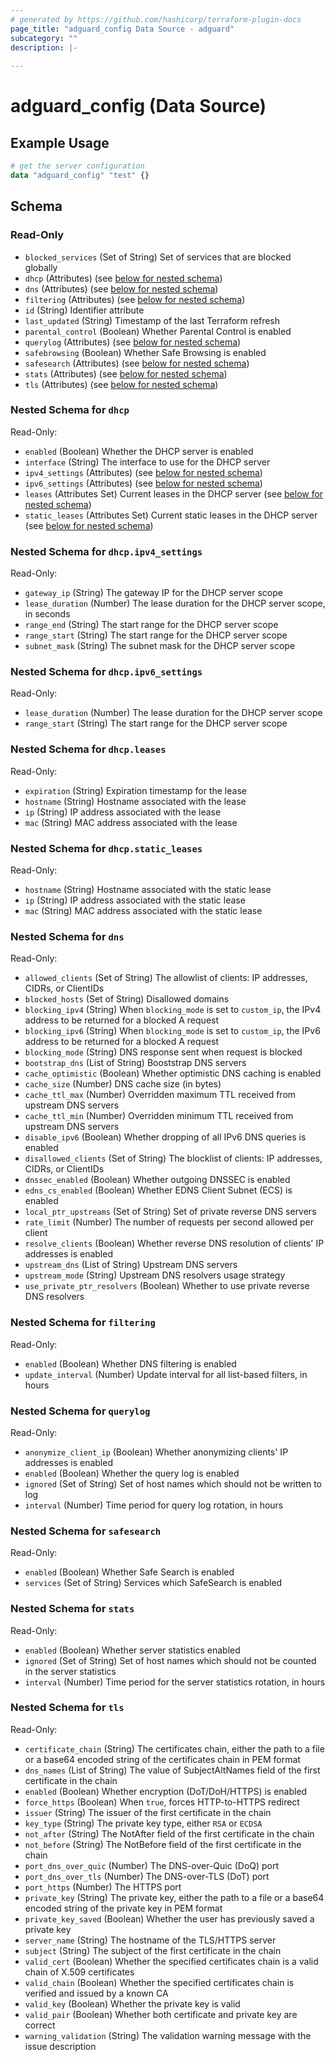```yaml
---
# generated by https://github.com/hashicorp/terraform-plugin-docs
page_title: "adguard_config Data Source - adguard"
subcategory: ""
description: |-
  
---
```


# adguard_config (Data Source)



## Example Usage

```terraform
# get the server configuration
data "adguard_config" "test" {}
```

<!-- schema generated by tfplugindocs -->
## Schema

### Read-Only

- `blocked_services` (Set of String) Set of services that are blocked globally
- `dhcp` (Attributes) (see [below for nested schema](#nestedatt--dhcp))
- `dns` (Attributes) (see [below for nested schema](#nestedatt--dns))
- `filtering` (Attributes) (see [below for nested schema](#nestedatt--filtering))
- `id` (String) Identifier attribute
- `last_updated` (String) Timestamp of the last Terraform refresh
- `parental_control` (Boolean) Whether Parental Control is enabled
- `querylog` (Attributes) (see [below for nested schema](#nestedatt--querylog))
- `safebrowsing` (Boolean) Whether Safe Browsing is enabled
- `safesearch` (Attributes) (see [below for nested schema](#nestedatt--safesearch))
- `stats` (Attributes) (see [below for nested schema](#nestedatt--stats))
- `tls` (Attributes) (see [below for nested schema](#nestedatt--tls))

<a id="nestedatt--dhcp"></a>
### Nested Schema for `dhcp`

Read-Only:

- `enabled` (Boolean) Whether the DHCP server is enabled
- `interface` (String) The interface to use for the DHCP server
- `ipv4_settings` (Attributes) (see [below for nested schema](#nestedatt--dhcp--ipv4_settings))
- `ipv6_settings` (Attributes) (see [below for nested schema](#nestedatt--dhcp--ipv6_settings))
- `leases` (Attributes Set) Current leases in the DHCP server (see [below for nested schema](#nestedatt--dhcp--leases))
- `static_leases` (Attributes Set) Current static leases in the DHCP server (see [below for nested schema](#nestedatt--dhcp--static_leases))

<a id="nestedatt--dhcp--ipv4_settings"></a>
### Nested Schema for `dhcp.ipv4_settings`

Read-Only:

- `gateway_ip` (String) The gateway IP for the DHCP server scope
- `lease_duration` (Number) The lease duration for the DHCP server scope, in seconds
- `range_end` (String) The start range for the DHCP server scope
- `range_start` (String) The start range for the DHCP server scope
- `subnet_mask` (String) The subnet mask for the DHCP server scope


<a id="nestedatt--dhcp--ipv6_settings"></a>
### Nested Schema for `dhcp.ipv6_settings`

Read-Only:

- `lease_duration` (Number) The lease duration for the DHCP server scope
- `range_start` (String) The start range for the DHCP server scope


<a id="nestedatt--dhcp--leases"></a>
### Nested Schema for `dhcp.leases`

Read-Only:

- `expiration` (String) Expiration timestamp for the lease
- `hostname` (String) Hostname associated with the lease
- `ip` (String) IP address associated with the lease
- `mac` (String) MAC address associated with the lease


<a id="nestedatt--dhcp--static_leases"></a>
### Nested Schema for `dhcp.static_leases`

Read-Only:

- `hostname` (String) Hostname associated with the static lease
- `ip` (String) IP address associated with the static lease
- `mac` (String) MAC address associated with the static lease



<a id="nestedatt--dns"></a>
### Nested Schema for `dns`

Read-Only:

- `allowed_clients` (Set of String) The allowlist of clients: IP addresses, CIDRs, or ClientIDs
- `blocked_hosts` (Set of String) Disallowed domains
- `blocking_ipv4` (String) When `blocking_mode` is set to `custom_ip`, the IPv4 address to be returned for a blocked A request
- `blocking_ipv6` (String) When `blocking_mode` is set to `custom_ip`, the IPv6 address to be returned for a blocked A request
- `blocking_mode` (String) DNS response sent when request is blocked
- `bootstrap_dns` (List of String) Booststrap DNS servers
- `cache_optimistic` (Boolean) Whether optimistic DNS caching is enabled
- `cache_size` (Number) DNS cache size (in bytes)
- `cache_ttl_max` (Number) Overridden maximum TTL received from upstream DNS servers
- `cache_ttl_min` (Number) Overridden minimum TTL received from upstream DNS servers
- `disable_ipv6` (Boolean) Whether dropping of all IPv6 DNS queries is enabled
- `disallowed_clients` (Set of String) The blocklist of clients: IP addresses, CIDRs, or ClientIDs
- `dnssec_enabled` (Boolean) Whether outgoing DNSSEC is enabled
- `edns_cs_enabled` (Boolean) Whether EDNS Client Subnet (ECS) is enabled
- `local_ptr_upstreams` (Set of String) Set of private reverse DNS servers
- `rate_limit` (Number) The number of requests per second allowed per client
- `resolve_clients` (Boolean) Whether reverse DNS resolution of clients' IP addresses is enabled
- `upstream_dns` (List of String) Upstream DNS servers
- `upstream_mode` (String) Upstream DNS resolvers usage strategy
- `use_private_ptr_resolvers` (Boolean) Whether to use private reverse DNS resolvers


<a id="nestedatt--filtering"></a>
### Nested Schema for `filtering`

Read-Only:

- `enabled` (Boolean) Whether DNS filtering is enabled
- `update_interval` (Number) Update interval for all list-based filters, in hours


<a id="nestedatt--querylog"></a>
### Nested Schema for `querylog`

Read-Only:

- `anonymize_client_ip` (Boolean) Whether anonymizing clients' IP addresses is enabled
- `enabled` (Boolean) Whether the query log is enabled
- `ignored` (Set of String) Set of host names which should not be written to log
- `interval` (Number) Time period for query log rotation, in hours


<a id="nestedatt--safesearch"></a>
### Nested Schema for `safesearch`

Read-Only:

- `enabled` (Boolean) Whether Safe Search is enabled
- `services` (Set of String) Services which SafeSearch is enabled


<a id="nestedatt--stats"></a>
### Nested Schema for `stats`

Read-Only:

- `enabled` (Boolean) Whether server statistics enabled
- `ignored` (Set of String) Set of host names which should not be counted in the server statistics
- `interval` (Number) Time period for the server statistics rotation, in hours


<a id="nestedatt--tls"></a>
### Nested Schema for `tls`

Read-Only:

- `certificate_chain` (String) The certificates chain, either the path to a file or a base64 encoded string of the certificates chain in PEM format
- `dns_names` (List of String) The value of SubjectAltNames field of the first certificate in the chain
- `enabled` (Boolean) Whether encryption (DoT/DoH/HTTPS) is enabled
- `force_https` (Boolean) When `true`, forces HTTP-to-HTTPS redirect
- `issuer` (String) The issuer of the first certificate in the chain
- `key_type` (String) The private key type, either `RSA` or `ECDSA`
- `not_after` (String) The NotAfter field of the first certificate in the chain
- `not_before` (String) The NotBefore field of the first certificate in the chain
- `port_dns_over_quic` (Number) The DNS-over-Quic (DoQ) port
- `port_dns_over_tls` (Number) The DNS-over-TLS (DoT) port
- `port_https` (Number) The HTTPS port
- `private_key` (String) The private key, either the path to a file or a base64 encoded string of the private key in PEM format
- `private_key_saved` (Boolean) Whether the user has previously saved a private key
- `server_name` (String) The hostname of the TLS/HTTPS server
- `subject` (String) The subject of the first certificate in the chain
- `valid_cert` (Boolean) Whether the specified certificates chain is a valid chain of X.509 certificates
- `valid_chain` (Boolean) Whether the specified certificates chain is verified and issued by a known CA
- `valid_key` (Boolean) Whether the private key is valid
- `valid_pair` (Boolean) Whether both certificate and private key are correct
- `warning_validation` (String) The validation warning message with the issue description



